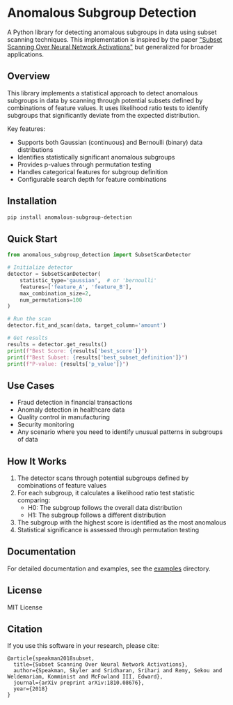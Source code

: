 # Anomalous Subgroup Detection

A Python library for detecting anomalous subgroups in data using subset scanning techniques. This implementation is inspired by the paper ["Subset Scanning Over Neural Network Activations"](https://arxiv.org/pdf/1810.08676) but generalized for broader applications.

## Overview

This library implements a statistical approach to detect anomalous subgroups in data by scanning through potential subsets defined by combinations of feature values. It uses likelihood ratio tests to identify subgroups that significantly deviate from the expected distribution.

Key features:
- Supports both Gaussian (continuous) and Bernoulli (binary) data distributions
- Identifies statistically significant anomalous subgroups
- Provides p-values through permutation testing
- Handles categorical features for subgroup definition
- Configurable search depth for feature combinations

## Installation

```bash
pip install anomalous-subgroup-detection
```

## Quick Start

```python
from anomalous_subgroup_detection import SubsetScanDetector

# Initialize detector
detector = SubsetScanDetector(
    statistic_type='gaussian',  # or 'bernoulli'
    features=['feature_A', 'feature_B'],
    max_combination_size=2,
    num_permutations=100
)

# Run the scan
detector.fit_and_scan(data, target_column='amount')

# Get results
results = detector.get_results()
print(f"Best Score: {results['best_score']}")
print(f"Best Subset: {results['best_subset_definition']}")
print(f"P-value: {results['p_value']}")
```

## Use Cases

- Fraud detection in financial transactions
- Anomaly detection in healthcare data
- Quality control in manufacturing
- Security monitoring
- Any scenario where you need to identify unusual patterns in subgroups of data

## How It Works

1. The detector scans through potential subgroups defined by combinations of feature values
2. For each subgroup, it calculates a likelihood ratio test statistic comparing:
   - H0: The subgroup follows the overall data distribution
   - H1: The subgroup follows a different distribution
3. The subgroup with the highest score is identified as the most anomalous
4. Statistical significance is assessed through permutation testing

## Documentation

For detailed documentation and examples, see the [examples](examples/) directory.

## License

MIT License

## Citation

If you use this software in your research, please cite:

```
@article{speakman2018subset,
  title={Subset Scanning Over Neural Network Activations},
  author={Speakman, Skyler and Sridharan, Srihari and Remy, Sekou and Weldemariam, Komminist and McFowland III, Edward},
  journal={arXiv preprint arXiv:1810.08676},
  year={2018}
}
``` 